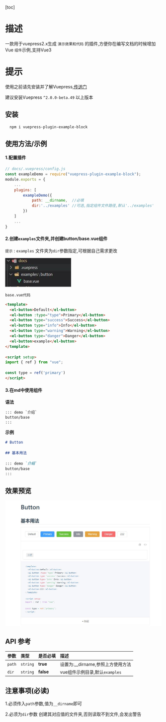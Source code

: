 [toc]

# 描述

一款用于vuepress2.x生成 `演示效果和代码` 的插件,方便你在编写文档的时候增加 Vue `组件`示例,支持Vue3

# 提示

使用之前请先安装并了解Vuepress,[传送门](https://v2.vuepress.vuejs.org/zh/)

建议安装Vuepress `^2.0.0-beta.49` 以上版本

## 安装

```bash
  npm i vuepress-plugin-example-block
```

## 使用方法/示例

#### 1.配置插件

```javascript
// docs/.vuepress/config.js
const exampleDemo = require("vuepress-plugin-example-block");
module.exports = {
    ...
    plugins: [
        exampleDemo({
            path: __dirname,  //必填
            dir:'../examples' //可选,指定组件文件路径,默认'../examples'
        })
    ]
    ...
}
```

#### 2.创建`examples`文件夹,并创建button/base.vue组件

`提示` : `examples` 文件夹为`dir`参数指定,可根据自己需求更改

![路径](./docs/assets/readme/examplePath.jpg)

`base.vue代码`

```html
<template>
  <el-button>Default</el-button>
  <el-button :type="type">Primary</el-button>
  <el-button type="success">Success</el-button>
  <el-button type="info">Info</el-button>
  <el-button type="warning">Warning</el-button>
  <el-button type="danger">Danger</el-button>
  <el-button>example</el-button>
</template>

<script setup>
import { ref } from "vue";

const type = ref('primary')
</script>
```

#### 3.在md中使用组件

**语法**

```
::: demo `介绍`
button/base
:::
```

**示例**

```md
# Button

## 基本用法

::: demo `介绍`
button/base
:::

```

## 效果预览

![路径](./docs/assets/readme/demo.jpg)

## API 参考

| 参数 | 类型     | 是否必填       | 描述                |
| :-------- | :------- | :------- | :------------------------- |
| `path` | `string` | **true** |设置为:__dirname,参照上方使用方法|
| `dir` | `string` | **false** |vue组件示例目录,默认`examples` |

## 注意事项(必读)

1.必须传入`path`参数,值为`__dirname`即可

2.必须为`dir`参数 创建其对应值的文件夹,否则读取不到文件,会发出警告
